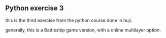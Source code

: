 Python exercise 3
-----------------
this is the third exercise from the python course done in huji.

generally, this is a Battleship game version, with a online multilayer option. 